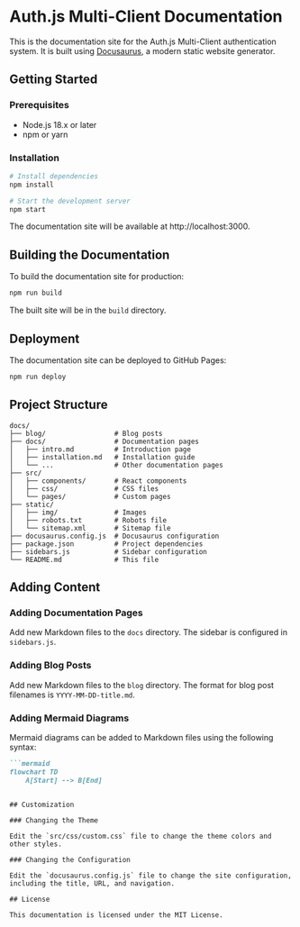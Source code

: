 # Auth.js Multi-Client Documentation

This is the documentation site for the Auth.js Multi-Client authentication system. It is built using [Docusaurus](https://docusaurus.io/), a modern static website generator.

## Getting Started

### Prerequisites

- Node.js 18.x or later
- npm or yarn

### Installation

```bash
# Install dependencies
npm install

# Start the development server
npm start
```

The documentation site will be available at http://localhost:3000.

## Building the Documentation

To build the documentation site for production:

```bash
npm run build
```

The built site will be in the `build` directory.

## Deployment

The documentation site can be deployed to GitHub Pages:

```bash
npm run deploy
```

## Project Structure

```
docs/
├── blog/                 # Blog posts
├── docs/                 # Documentation pages
│   ├── intro.md          # Introduction page
│   ├── installation.md   # Installation guide
│   └── ...               # Other documentation pages
├── src/
│   ├── components/       # React components
│   ├── css/              # CSS files
│   └── pages/            # Custom pages
├── static/
│   ├── img/              # Images
│   ├── robots.txt        # Robots file
│   └── sitemap.xml       # Sitemap file
├── docusaurus.config.js  # Docusaurus configuration
├── package.json          # Project dependencies
├── sidebars.js           # Sidebar configuration
└── README.md             # This file
```

## Adding Content

### Adding Documentation Pages

Add new Markdown files to the `docs` directory. The sidebar is configured in `sidebars.js`.

### Adding Blog Posts

Add new Markdown files to the `blog` directory. The format for blog post filenames is `YYYY-MM-DD-title.md`.

### Adding Mermaid Diagrams

Mermaid diagrams can be added to Markdown files using the following syntax:

```markdown
```mermaid
flowchart TD
    A[Start] --> B[End]
```
```

## Customization

### Changing the Theme

Edit the `src/css/custom.css` file to change the theme colors and other styles.

### Changing the Configuration

Edit the `docusaurus.config.js` file to change the site configuration, including the title, URL, and navigation.

## License

This documentation is licensed under the MIT License.
